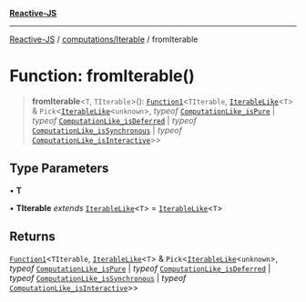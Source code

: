 [**Reactive-JS**](../../../README.md)

***

[Reactive-JS](../../../README.md) / [computations/Iterable](../README.md) / fromIterable

# Function: fromIterable()

> **fromIterable**\<`T`, `TIterable`\>(): [`Function1`](../../../functions/type-aliases/Function1.md)\<`TIterable`, [`IterableLike`](../../interfaces/IterableLike.md)\<`T`\> & `Pick`\<[`IterableLike`](../../interfaces/IterableLike.md)\<`unknown`\>, *typeof* [`ComputationLike_isPure`](../../variables/ComputationLike_isPure.md) \| *typeof* [`ComputationLike_isDeferred`](../../variables/ComputationLike_isDeferred.md) \| *typeof* [`ComputationLike_isSynchronous`](../../variables/ComputationLike_isSynchronous.md) \| *typeof* [`ComputationLike_isInteractive`](../../variables/ComputationLike_isInteractive.md)\>\>

## Type Parameters

• **T**

• **TIterable** *extends* [`IterableLike`](../../interfaces/IterableLike.md)\<`T`\> = [`IterableLike`](../../interfaces/IterableLike.md)\<`T`\>

## Returns

[`Function1`](../../../functions/type-aliases/Function1.md)\<`TIterable`, [`IterableLike`](../../interfaces/IterableLike.md)\<`T`\> & `Pick`\<[`IterableLike`](../../interfaces/IterableLike.md)\<`unknown`\>, *typeof* [`ComputationLike_isPure`](../../variables/ComputationLike_isPure.md) \| *typeof* [`ComputationLike_isDeferred`](../../variables/ComputationLike_isDeferred.md) \| *typeof* [`ComputationLike_isSynchronous`](../../variables/ComputationLike_isSynchronous.md) \| *typeof* [`ComputationLike_isInteractive`](../../variables/ComputationLike_isInteractive.md)\>\>
